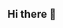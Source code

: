 ## Hi there 👋

<!--
**rdhanani7/rdhanani7** is a ✨ _special_ ✨ repository because its `README.md` (this file) appears on your GitHub profile.

Here are some ideas to get you started:

- 🌱 I’m currently learning Cloud Engineering/Security


-->
